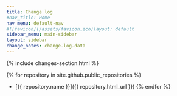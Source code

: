 ```yaml
---
title: Change log
#nav_title: Home
nav_menu: default-nav
#![favicon](/assets/favicon.ico)layout: default
sidebar_menu: main-sidebar
layout: sidebar
change_notes: change-log-data
---
```


<!--
{% assign todo-url = site.baseurl | append: "/content-docs/about/todo.html" %}
{% assign done-url = site.baseurl | append: "/content-docs/about/todo-done.html" %}

The latest release notes from all gnome Raku packages are noted here. See also the list of [todo]({{todo-url}}) notes and which [todo's are done]({{done-url}})
-->

{% include changes-section.html %}


{% for repository in site.github.public_repositories %}
  * [{{ repository.name }}]({{ repository.html_url }})
{% endfor %}
